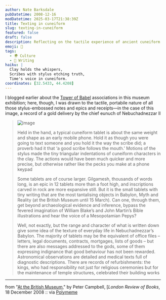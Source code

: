 ```yaml
---
author: Nate Barksdale
pubDatetime: 2008-12-16
modDatetime: 2025-03-17T21:38:39Z
title: Texting in cuneiform
slug: texting-in-cuneiform
featured: false
draft: false
description: Reflecting on the tactile experience of ancient cuneiform tablets, this piece explores their significance in understanding life in Nebuchadnezzar's Babylon.
emoji: 📜
tags:
  - 🌍 Culture
  - 📝 Writing
haiku: |
  Clay holds the whispers,  
  Scribes with stylus etching truth,  
  Time's voice in cuneiform.
coordinates: [32.5433, 44.4208]
---
```


I blogged earlier about the [Tower of Babel](http://www.culture-making.com/tag/babel) associations in this museum exhibition; here, though, I was drawn to the tactile, portabile nature of all those stylus-embossed notes and epics and receipts—in the case of this image, a record of a gold delivery by the chief eunuch of Nebuchadnezzar II

> ![image](http://culture-making.com/media/nebotablet_l_210.jpg)
>
> Held in the hand, a typical cuneiform tablet is about the same weight and shape as an early mobile phone. Hold it as though you were going to text someone and you hold it the way the scribe did; a proverb had it that ‘a good scribe follows the mouth.’ Motions of the stylus made the tiny triangular indentations of cuneiform characters in the clay. The actions would have been much quicker and more precise, but otherwise rather like the pecks you make at a phone keypad
>
> Some tablets are of course larger. Gilgamesh, thousands of words long, is an epic in 12 tablets more than a foot high, and inscriptions carved in rock are more expansive still. But it is the small tablets with tiny writing that are the most tantalising objects in Babylon, Myth and Reality (at the British Museum until 15 March). Can one, through them, get beyond archaeological evidence and inference, bypass the fevered imagination of William Blake’s and John Martin’s Bible illustrations and hear the voice of a Mesopotamian Pepys?
>
> Well, not exactly, but the range and character of what is written down give some idea of the texture of everyday life in Nebuchadnezzar’s Babylon. The majority of tablets may be the equivalent of office files – letters, legal documents, contracts, mortgages, lists of goods – but there are also messages addressed to the gods, some of them expressing indignance that good behaviour has not been rewarded. Astronomical observations are detailed and medical texts full of diagnostic descriptions. There are records of refurbishments: the kings, who had responsibility not just for religious ceremonies but for the maintenance of temple structures, celebrated their building works

---

from "[At the British Museum](http://web.archive.org/web/20091001221300/http://www.lrb.co.uk/v30/n24/camp01_.html)," by Peter Campbell, [_London Review of Books_[](http://web.archive.org/web/20091001221300/http://www.lrb.co.uk/v30/n24/camp01_.html), 18 December 2008 :: via [Polymeme](http://web.archive.org/web/20081215160733/http://polymeme.com:80/node/69429)
